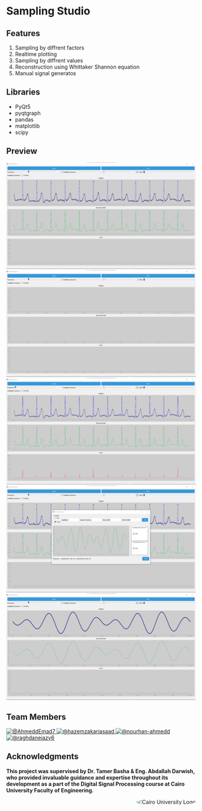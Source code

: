 
# Sampling Studio

## Features

1. Sampling by diffrent factors
2. Realtime plotting
3. Sampling by diffrent values
4. Reconstruction using Whittaker Shannon equation
5. Manual signal generatos

## Libraries

- PyQt5
- pyqtgraph
- pandas
- matplotlib
- scipy

## Preview

![Preview Gif](interactive_sampling_studio/Sampling_Theory_Studio/screen_shots/image.png)
![Preview Gif](interactive_sampling_studio/Sampling_Theory_Studio/screen_shots/image_2.png)
![Preview Gif](interactive_sampling_studio/Sampling_Theory_Studio/screen_shots/image_3.png)
![Preview Gif](interactive_sampling_studio/Sampling_Theory_Studio/screen_shots/image_4.png)
![Preview Gif](interactive_sampling_studio/Sampling_Theory_Studio/screen_shots/image_5.png)


## Team Members
<div align="left">
  <a href="https://github.com/OmarEmad101">
    <img src="https://github.com/OmarEmad101.png" width="100px" alt="@AhmeddEmad7">
  </a>
  <a href="https://github.com/Omarnbl">
    <img src="https://github.com/Omarnbl.png" width="100px" alt="@hazemzakariasaad">
  </a>
  <a href="https://github.com/KhaledBadr07">
    <img src="https://github.com/KhaledBadr07.png" width="100px" alt="@nourhan-ahmedd">
  </a>
  <a href="https://github.com/merna-abdelmoez">
    <img src="https://github.com/merna-abdelmoez.png" width="100px" alt="@raghdaneiazy6">
  </a>
</div>

## Acknowledgments

**This project was supervised by Dr. Tamer Basha & Eng. Abdallah Darwish, who provided invaluable guidance and expertise throughout its development as a part of the Digital Signal Processing course at Cairo University Faculty of Engineering.**

<div style="text-align: right">
    <img src="https://imgur.com/Wk4nR0m.png" alt="Cairo University Logo" width="100" style="border-radius: 50%;"/>
</div>
